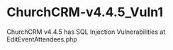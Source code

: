 # ChurchCRM-v4.4.5_Vuln1
ChurchCRM v4.4.5 has SQL Injection Vulnerabilities at EditEventAttendees.php

